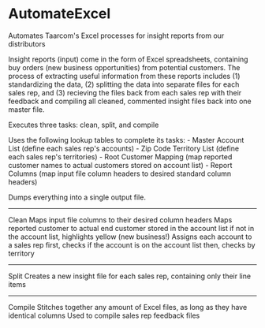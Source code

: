 # AutomateExcel

Automates Taarcom's Excel processes for insight reports from our distributors

Insight reports (input) come in the form of Excel spreadsheets, containing 
buy orders (new business opportunities) from potential customers. The process of
extracting useful information from these reports includes (1) standardizing the
data, (2) splitting the data into separate files for each sales rep, and (3) 
recieving the files back from each sales rep with their feedback and compiling
all cleaned, commented insight files back into one master file.

Executes three tasks: clean, split, and compile

Uses the following lookup tables to complete its tasks:
    - Master Account List (define each sales rep's accounts)
    - Zip Code Territory List (define each sales rep's territories)
    - Root Customer Mapping (map reported customer names to actual customers stored on account list)
    - Report Columns (map input file column headers to desired standard column headers)

Dumps everything into a single output file.

----
Clean
      Maps input file columns to their desired column headers
      Maps reported customer to actual end customer stored in the account list
          if not in the account list, highlights yellow (new business!)
      Assigns each account to a sales rep
          first, checks if the account is on the account list
          then, checks by territory

----
Split
      Creates a new insight file for each sales rep, containing only their line items

----
Compile
      Stitches together any amount of Excel files, as long as they have identical columns
      Used to compile sales rep feedback files



